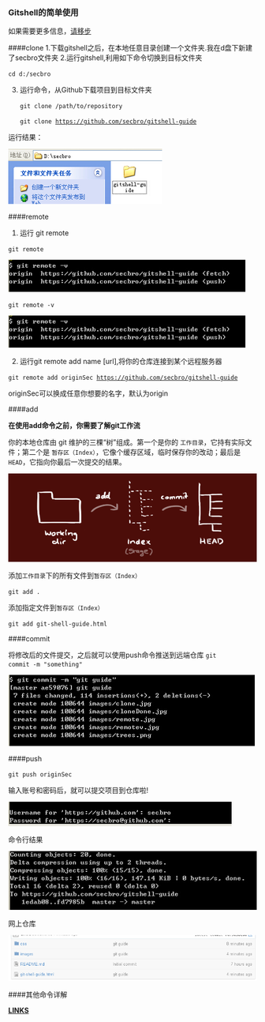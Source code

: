 ### Gitshell的简单使用

如果需要更多信息，[请移步](http://rogerdudler.github.io/git-guide/)

####clone
1.下载gitshell之后，在本地任意目录创建一个文件夹.我在d盘下新建了secbro文件夹
2.运行gitshell,利用如下命令切换到目标文件夹

<code>cd d:/secbro</code>

3. 运行命令，从Github下载项目到目标文件夹

  	<code>git clone /path/to/repository</code>
  	
  	<code>git clone https://github.com/secbro/gitshell-guide</code>
  	
运行结果：

![img](images/cloneDone.jpg)

####remote

1) 运行 git remote

<code>git remote</code>

![img](images/remotev.jpg)

<code>git remote -v</code>

![img](images/remotev.jpg)

2) 运行git remote add name [url],将你的仓库连接到某个远程服务器

<code>git remote add originSec https://github.com/secbro/gitshell-guide</code>

originSec可以换成任意你想要的名字，默认为origin

####add

**在使用add命令之前，你需要了解git工作流**

你的本地仓库由 git 维护的三棵“树”组成。第一个是你的 <code>工作目录</code>，它持有实际文件；第二个是 <code>暂存区（Index）</code>，它像个缓存区域，临时保存你的改动；最后是 <code>HEAD</code>，它指向你最后一次提交的结果。

[![img](images/trees.png)](http://rogerdudler.github.io/git-guide/)

添加<code>工作目录</code>下的所有文件到<code>暂存区（Index）</code>

<code>git add .</code>

添加指定文件到<code>暂存区（Index）</code>

<code>git add git-shell-guide.html</code>

####commit

将修改后的文件提交，之后就可以使用push命令推送到远端仓库
<code>git commit -m "something"</code>

![img](images/commit.jpg)

####push

<code>git push originSec</code>

输入账号和密码后，就可以提交项目到仓库啦!

![img](images/lastStep.jpg)

命令行结果

![img](images/theEnd.jpg)

网上仓库

![img](images/repo.jpg)

####其他命令详解

**[LINKS](http://rogerdudler.github.io/git-guide/index.zh.html)**

